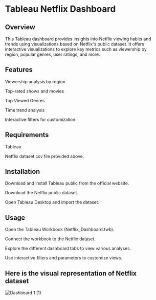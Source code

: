 # Tableau Netflix Dashboard
## Overview
This Tableau dashboard provides insights into Netflix viewing habits and trends using visualizations based on Netflix's public dataset. It offers interactive visualizations to explore key metrics such as viewership by region, popular genres, user ratings, and more.

## Features
Viewership analysis by region

Top-rated shows and movies

Top Viewed Genres

Time trend analysis

Interactive filters for customization

## Requirements
Tableau 

Netflix dataset.csv file provided above.

## Installation
Download and install Tableau public from the official website.

Download the Netflix public dataset.

Open Tableau Desktop and import the dataset.

## Usage
Open the Tableau Workbook (Netflix_Dashboard.twb).

Connect the workbook to the Netflix dataset.

Explore the different dashboard tabs to view various analyses.

Use interactive filters and parameters to customize views.

## Here is the visual representation of Netflix dataset 

![Dashboard 1 (1)](https://github.com/Naveen120897/Netflix-Dashboard-Tableau/assets/159805236/2b9224a0-3cb8-4ab1-a15d-cc10afdfa3bc)
